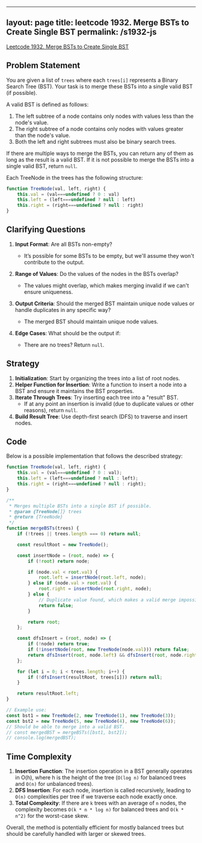 
---
layout: page
title: leetcode 1932. Merge BSTs to Create Single BST
permalink: /s1932-js
---
[Leetcode 1932. Merge BSTs to Create Single BST](https://algoadvance.github.io/algoadvance/l1932)
## Problem Statement

You are given a list of `trees` where each `trees[i]` represents a Binary Search Tree (BST). Your task is to merge these BSTs into a single valid BST (if possible).

A valid BST is defined as follows:
1. The left subtree of a node contains only nodes with values less than the node's value.
2. The right subtree of a node contains only nodes with values greater than the node's value.
3. Both the left and right subtrees must also be binary search trees.

If there are multiple ways to merge the BSTs, you can return any of them as long as the result is a valid BST. If it is not possible to merge the BSTs into a single valid BST, return `null`.

Each TreeNode in the trees has the following structure:
```javascript
function TreeNode(val, left, right) {
    this.val = (val===undefined ? 0 : val)
    this.left = (left===undefined ? null : left)
    this.right = (right===undefined ? null : right)
}
```

## Clarifying Questions

1. **Input Format**: Are all BSTs non-empty?
   - It’s possible for some BSTs to be empty, but we'll assume they won't contribute to the output.

2. **Range of Values**: Do the values of the nodes in the BSTs overlap?
   - The values might overlap, which makes merging invalid if we can't ensure uniqueness.

3. **Output Criteria**: Should the merged BST maintain unique node values or handle duplicates in any specific way?
   - The merged BST should maintain unique node values.

4. **Edge Cases**: What should be the output if:
   - There are no trees? Return `null`.

## Strategy

1. **Initialization**: Start by organizing the trees into a list of root nodes.
2. **Helper Function for Insertion**: Write a function to insert a node into a BST and ensure it maintains the BST properties.
3. **Iterate Through Trees**: Try inserting each tree into a "result" BST.
   - If at any point an insertion is invalid (due to duplicate values or other reasons), return `null`.
4. **Build Result Tree**: Use depth-first search (DFS) to traverse and insert nodes.

## Code

Below is a possible implementation that follows the described strategy:

```javascript
function TreeNode(val, left, right) {
    this.val = (val===undefined ? 0 : val);
    this.left = (left===undefined ? null : left);
    this.right = (right===undefined ? null : right);
}

/**
 * Merges multiple BSTs into a single BST if possible.
 * @param {TreeNode[]} trees
 * @return {TreeNode}
 */
function mergeBSTs(trees) {
    if (!trees || trees.length === 0) return null;

    const resultRoot = new TreeNode();

    const insertNode = (root, node) => {
        if (!root) return node;

        if (node.val < root.val) {
            root.left = insertNode(root.left, node);
        } else if (node.val > root.val) {
            root.right = insertNode(root.right, node);
        } else {
            // Duplicate value found, which makes a valid merge impossible.
            return false;
        }

        return root;
    };

    const dfsInsert = (root, node) => {
        if (!node) return true;
        if (!insertNode(root, new TreeNode(node.val))) return false;
        return dfsInsert(root, node.left) && dfsInsert(root, node.right);
    };

    for (let i = 0; i < trees.length; i++) {
        if (!dfsInsert(resultRoot, trees[i])) return null;
    }

    return resultRoot.left;
}

// Example use:
const bst1 = new TreeNode(2, new TreeNode(1), new TreeNode(3));
const bst2 = new TreeNode(5, new TreeNode(4), new TreeNode(6));
// Should be able to merge into a valid BST.
// const mergedBST = mergeBSTs([bst1, bst2]);
// console.log(mergedBST);

```

## Time Complexity

1. **Insertion Function**: The insertion operation in a BST generally operates in O(h), where h is the height of the tree (`O(log n)` for balanced trees and `O(n)` for unbalanced trees).
2. **DFS Insertion**: For each node, insertion is called recursively, leading to `O(n)` complexities per tree if we traverse each node exactly once.
3. **Total Complexity**: If there are `k` trees with an average of `n` nodes, the complexity becomes `O(k * n * log n)` for balanced trees and `O(k * n^2)` for the worst-case skew.

Overall, the method is potentially efficient for mostly balanced trees but should be carefully handled with larger or skewed trees.